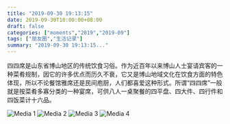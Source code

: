 ```yaml
---
title: "2019-09-30 19:13:15"
date: 2019-09-30T10:00:00+08:00
draft: false
categories: ["moments","2019","2019-09"]
tags: ["朋友圈","生活记录"]
summary: "2019-09-30 19:13:15..."
---
```


四四席是山东省博山地区的传统饮食习俗。作为近百年以来博山人士宴请宾客的一种菜肴规制，因它的许多优点而历久不衰，它又是博山地域文化在饮食方面的特色体现，所以不论餐馆雅席还是民间庖厨，人们都喜爱这种形式。所谓“四四席”一般就是按菜肴多寡分类的一种宴席，可供八人一桌聚餐的四平盘、四大件、四行件和四饭菜计十六品。

![Media 1](/Moments/photos/2019-09-30/201909301913150.jpg)
![Media 2](/Moments/photos/2019-09-30/201909301913151.jpg)
![Media 3](/Moments/photos/2019-09-30/201909301913152.jpg)
![Media 4](/Moments/photos/2019-09-30/201909301913153.jpg)


